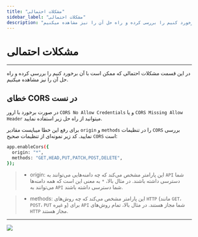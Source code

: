 ```yaml
---
title: "مشکلات احتمالی"
sidebar_label: "مشکلات احتمالی"
description: "در این قسمت مشکلات احتمالی که ممکن است با آن برخورد کنیم را بررسی کرده و راه حل آن را نیز مشاهده میکنیم."
---
```


# مشکلات احتمالی
---

در این قسمت مشکلات احتمالی که ممکن است با آن برخورد کنیم را بررسی کرده و راه حل آن را نیز مشاهده میکنیم.

## خطای CORS در نست

در صورت برخورد با ارور `CORS No Allow Credentials` و یا `CORS Missing Allow Header` میتوانید از راه حل زیر استفاده نمایید.

برای رفع این خطا میبایست مقادیر `origin` و `methods` را در تنظیمات `CORS` بررسی نمایید. کد زیر نمونه‌ای از تنظیمات صحیح `CORS` است:

```bash
app.enableCors({
  origin: "*",
  methods: "GET,HEAD,PUT,PATCH,POST,DELETE",
});
```

> - origin: این پارامتر مشخص می‌کند که چه دامنه‌هایی می‌توانند به `API` شما دسترسی داشته باشند. در مثال بالا، `*` به معنی این است که همه دامنه‌ها می‌توانند به `API` شما دسترسی داشته باشند.

> - methods: این پارامتر مشخص می‌کند که چه روش‌های `HTTP` (مانند `GET`، `POST`، `PUT` و غیره) برای `API` شما مجاز هستند. در مثال بالا، تمام روش‌های `HTTP` مجاز هستند.

---
<a href="https://hub.chabokan.net/fa/services/create/nodejs" ><img src="https://s1.chabokan.net/docs/images/nodejs-banner.png" /></a>